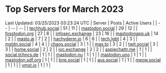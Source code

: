 # Top Servers for March 2023
Last Updated: 03/25/2023 03:23:24 UTC
| Server | Posts | Active Users |
| -- | -- | -- |
| [techhub.social](https://techhub.social/tags/PowerShell) | 51 | 11 |
| [mastodon.social](https://mastodon.social/tags/PowerShell) | 29 | 12 |
| [fosstodon.org](https://fosstodon.org/tags/PowerShell) | 27 | 8 |
| [infosec.exchange](https://infosec.exchange/tags/PowerShell) | 23 | 16 |
| [mastodonapp.uk](https://mastodonapp.uk/tags/PowerShell) | 14 | 2 |
| [masto.ai](https://masto.ai/tags/PowerShell) | 7 | 2 |
| [hachyderm.io](https://hachyderm.io/tags/PowerShell) | 6 | 6 |
| [tech.lgbt](https://tech.lgbt/tags/PowerShell) | 4 | 3 |
| [mstdn.social](https://mstdn.social/tags/PowerShell) | 4 | 4 |
| [chaos.social](https://chaos.social/tags/PowerShell) | 3 | 1 |
| [mas.to](https://mas.to/tags/PowerShell) | 3 | 2 |
| [twit.social](https://twit.social/tags/PowerShell) | 3 | 3 |
| [home.social](https://home.social/tags/PowerShell) | 2 | 2 |
| [ioc.exchange](https://ioc.exchange/tags/PowerShell) | 2 | 2 |
| [aspiechattr.me](https://aspiechattr.me/tags/PowerShell) | 1 | 1 |
| [social.tchncs.de](https://social.tchncs.de/tags/PowerShell) | 1 | 1 |
| [mastodon.nu](https://mastodon.nu/tags/PowerShell) | 1 | 1 |
| [mastodon.uno](https://mastodon.uno/tags/PowerShell) | 1 | 1 |
| [mastodon.sdf.org](https://mastodon.sdf.org/tags/PowerShell) | 1 | 1 |
| [bne.social](https://bne.social/tags/PowerShell) | 1 | 1 |
| [aus.social](https://aus.social/tags/PowerShell) | 1 | 1 |
| [meow.social](https://meow.social/tags/PowerShell) | 1 | 1 |
| [vmst.io](https://vmst.io/tags/PowerShell) | 1 | 1 |
